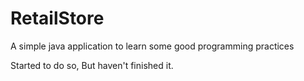 # RetailStore
A simple java application to learn some good programming practices

Started to do so, But haven't finished it.
